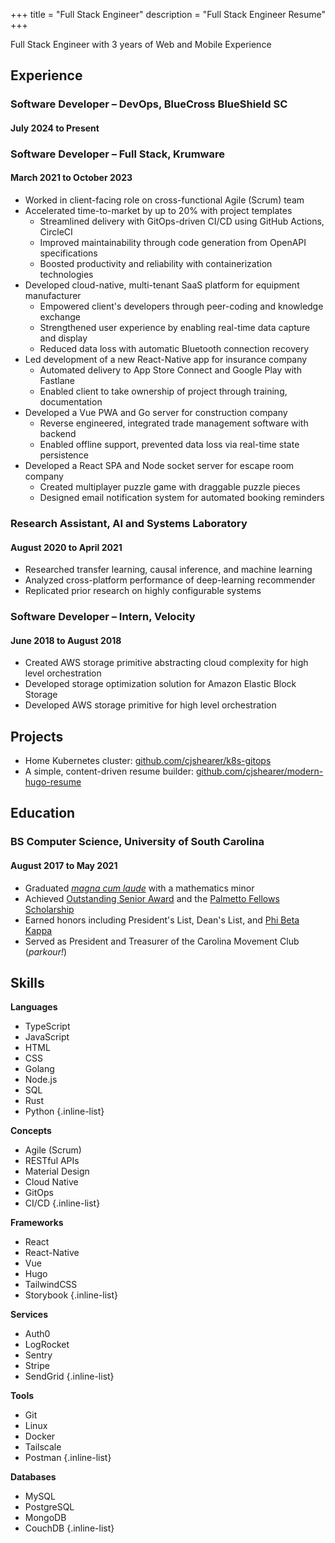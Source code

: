 +++
title = "Full Stack Engineer"
description = "Full Stack Engineer Resume"
+++

Full Stack Engineer with 3 years of Web and Mobile Experience

## Experience

### Software Developer – DevOps, BlueCross BlueShield SC

#### July 2024 to Present



### Software Developer – Full Stack, Krumware

#### March 2021 to October 2023

- Worked in client-facing role on cross-functional Agile (Scrum) team
- Accelerated time-to-market by up to 20% with project templates
  - Streamlined delivery with GitOps-driven CI/CD using GitHub Actions, CircleCI
  - Improved maintainability through code generation from OpenAPI specifications
  - Boosted productivity and reliability with containerization technologies
- Developed cloud-native, multi-tenant SaaS platform for equipment manufacturer
  - Empowered client's developers through peer-coding and knowledge exchange
  - Strengthened user experience by enabling real-time data capture and display
  - Reduced data loss with automatic Bluetooth connection recovery
- Led development of a new React-Native app for insurance company
  - Automated delivery to App Store Connect and Google Play with Fastlane
  - Enabled client to take ownership of project through training, documentation
- Developed a Vue PWA and Go server for construction company
  - Reverse engineered, integrated trade management software with backend
  - Enabled offline support, prevented data loss via real-time state persistence
- Developed a React SPA and Node socket server for escape room company
  - Created multiplayer puzzle game with draggable puzzle pieces
  - Designed email notification system for automated booking reminders

### Research Assistant, AI and Systems Laboratory

#### August 2020 to April 2021

- Researched transfer learning, causal inference, and machine learning
- Analyzed cross-platform performance of deep-learning recommender
- Replicated prior research on highly configurable systems

### Software Developer – Intern, Velocity

#### June 2018 to August 2018

- Created AWS storage primitive abstracting cloud complexity for high level orchestration
- Developed storage optimization solution for Amazon Elastic Block Storage
- Developed AWS storage primitive for high level orchestration

## Projects

- Home Kubernetes cluster: [github.com/cjshearer/k8s-gitops](https://github.com/cjshearer/k8s-gitops)
- A simple, content-driven resume builder: [github.com/cjshearer/modern-hugo-resume](https://github.com/cjshearer/modern-hugo-resume)

## Education

### BS Computer Science, University of South Carolina

#### August 2017 to May 2021

- Graduated [_magna cum laude_](https://www.sc.edu/about/offices_and_divisions/registrar/transcripts_and_records/ediploma/?dvid=BNLCF568) with a mathematics minor
- Achieved [Outstanding Senior Award](https://sc.edu/about/offices_and_divisions/leadership_and_service_center/awards_and_recognition/senior-awards/index.php) and the [Palmetto Fellows Scholarship](https://sc.edu/about/offices_and_divisions/financial_aid/scholarships/scholarships_for_sc_residents/palmetto_fellows/index.php)
- Earned honors including President's List, Dean's List, and [Phi Beta Kappa](https://www.pbk.org/About)
- Served as President and Treasurer of the Carolina Movement Club (_parkour!_)

## Skills

<div class="skills-grid">

**Languages**
- TypeScript
- JavaScript
- HTML
- CSS
- Golang
- Node.js
- SQL
- Rust
- Python
{.inline-list}

**Concepts**
- Agile (Scrum)
- RESTful APIs
- Material Design
- Cloud Native
- GitOps
- CI/CD
{.inline-list}

**Frameworks**
- React
- React-Native
- Vue
- Hugo
- TailwindCSS
- Storybook
{.inline-list}

**Services**
- Auth0
- LogRocket
- Sentry
- Stripe
- SendGrid
{.inline-list}

**Tools**
- Git
- Linux
- Docker
- Tailscale
- Postman
{.inline-list}

**Databases**
- MySQL
- PostgreSQL
- MongoDB
- CouchDB
{.inline-list}

</div>
